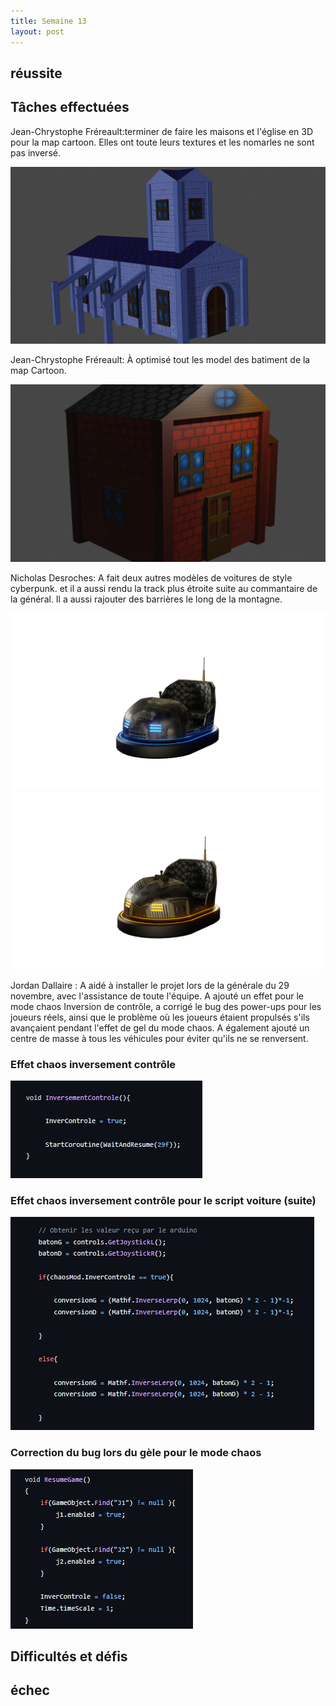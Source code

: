 ```yaml
---
title: Semaine 13
layout: post
---
```

## réussite


## Tâches effectuées
Jean-Chrystophe Fréreault:terminer de faire les maisons et l'église en 3D pour la map cartoon. Elles ont toute leurs textures et les nomarles ne sont pas inversé. 

![model 3D de l'église ](../medias/eglise_3D.png)

Jean-Chrystophe Fréreault: À optimisé tout les model des batiment de la map Cartoon. 

![model 3D d'une maison Cartoon ](../medias/maison.png)

Nicholas Desroches: A fait deux autres modèles de voitures de style cyberpunk. et il a aussi rendu la track plus étroite suite au commantaire de la général. Il a aussi rajouter des barrières le long de la montagne.

![model 3D de voiture](../medias/CyberCar_003.png)
![model 3D de voiture](../medias/CyberCar_004.png)



Jordan Dallaire : A aidé à installer le projet lors de la générale du 29 novembre, avec l'assistance de toute l'équipe. A ajouté un effet pour le mode chaos Inversion de contrôle, a corrigé le bug des power-ups pour les joueurs réels, ainsi que le problème où les joueurs étaient propulsés s'ils avançaient pendant l'effet de gel du mode chaos. A également ajouté un centre de masse à tous les véhicules pour éviter qu'ils ne se renversent.

### Effet chaos inversement contrôle
![chaos inversement contrôle](../medias/inver_chaos.jpg)

### Effet chaos inversement contrôle pour le script voiture (suite)
![chaos inversement contrôle pour le script voiture (suite)](../medias/voitureInver_chaos.jpg)

### Correction du bug lors du gèle pour le mode chaos
![Correction du bug lors du gèle pour le mode chaos](../medias/gele_chaos.jpg)


## Difficultés et défis





## échec